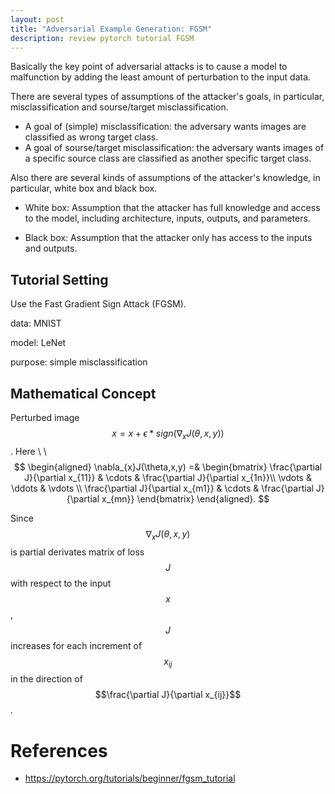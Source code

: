 ```yaml
---
layout: post
title: "Adversarial Example Generation: FGSM"
description: review pytorch tutorial FGSM
---
```


Basically the key point of adversarial attacks is to cause a model to malfunction by adding the least amount of perturbation to the input data.

There are several types of assumptions of the attacker's goals, in particular, misclassification and sourse/target misclassification.

- A goal of (simple) misclassification: the adversary wants images are classified as wrong target class.
- A goal of sourse/target misclassification: the adversary wants images of a specific source class are classified as another specific target class.

Also there are several kinds of assumptions of the attacker's knowledge, in particular, white box and black box.

- White box: Assumption that the attacker has full knowledge and access to the model, including architecture, inputs, outputs, and parameters.

- Black box: Assumption that the attacker only has access to the inputs and outputs.


## Tutorial Setting

Use the Fast Gradient Sign Attack (FGSM).

data: MNIST

model: LeNet

purpose: simple misclassification


## Mathematical Concept

Perturbed image $$ x = x + \epsilon \ast sign\left(\nabla_{x}J(\theta,x,y)\right) $$. Here \\
\\
$$
\begin{aligned}
 \nabla_{x}J(\theta,x,y) =& \begin{bmatrix}
			\frac{\partial J}{\partial x_{11}} & \cdots & \frac{\partial J}{\partial x_{1n}}\\
		 	\vdots		 	      & \ddots & \vdots			\\
		  	\frac{\partial J}{\partial x_{m1}} & \cdots & \frac{\partial J}{\partial x_{mn}}
			\end{bmatrix}
\end{aligned}.
$$


Since $$\nabla_{x}J(\theta,x,y)$$ is partial derivates matrix of loss $$J$$ with respect to the input $$x$$, $$J$$ increases for each increment of $$ x_{ij} $$ in the direction of $$\frac{\partial J}{\partial x_{ij}}$$.


# References

- https://pytorch.org/tutorials/beginner/fgsm_tutorial